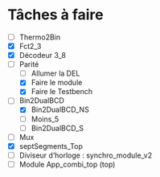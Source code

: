# Tâches à faire

- [ ] Thermo2Bin
- [x] Fct2_3
- [x] Décodeur 3_8
- [ ] Parité
  - [ ] Allumer la DEL
  - [x] Faire le module
  - [x] Faire le Testbench
- [ ] Bin2DualBCD
  - [x] Bin2DualBCD_NS
  - [ ] Moins_5
  - [ ] Bin2DualBCD_S
- [ ] Mux
- [x] septSegments_Top
- [ ] Diviseur d’horloge : synchro_module_v2
- [ ] Module App_combi_top (top)
